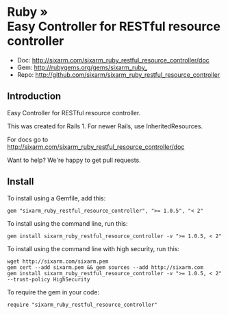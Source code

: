 # Ruby » <br> Easy Controller for RESTful resource controller

* Doc: <http://sixarm.com/sixarm_ruby_restful_resource_controller/doc>
* Gem: <http://rubygems.org/gems/sixarm_ruby_>
* Repo: <http://github.com/sixarm/sixarm_ruby_restful_resource_controller>
<!--HEADER-SHUT-->


## Introduction

Easy Controller for RESTful resource controller.

This was created for Rails 1. For newer Rails, use InheritedResources.

For docs go to <http://sixarm.com/sixarm_ruby_restful_resource_controller/doc>

Want to help? We're happy to get pull requests.


<!--INSTALL-OPEN-->

## Install

To install using a Gemfile, add this:

    gem "sixarm_ruby_restful_resource_controller", ">= 1.0.5", "< 2"

To install using the command line, run this:

    gem install sixarm_ruby_restful_resource_controller -v ">= 1.0.5, < 2"

To install using the command line with high security, run this:

    wget http://sixarm.com/sixarm.pem
    gem cert --add sixarm.pem && gem sources --add http://sixarm.com
    gem install sixarm_ruby_restful_resource_controller -v ">= 1.0.5, < 2" --trust-policy HighSecurity

To require the gem in your code:

    require "sixarm_ruby_restful_resource_controller"

<!--INSTALL-SHUT-->
